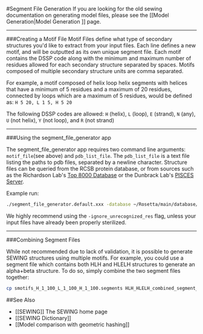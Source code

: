 #Segment File Generation
If you are looking for the old sewing documentation on generating model files, please see the [[Model Generation|Model Generation ]] page.


----------------------
###Creating a Motif File
Motif Files define what type of secondary structures you'd like to extract from your input files.
Each line defines a new motif, and will be outputted as its own unique segment file. Each motif contains the DSSP code along with the minimum and maximum number of residues allowed for each secondary structure separated by spaces. Motifs composed of multiple secondary structure units are comma separated. 

For example, a motif composed of helix loop helix segments with helices that have a minimum of 5 residues and a maximum of 20 residues, connected by loops which are a maximum of 5 residues, would be defined as: ```H 5 20, L 1 5, H 5 20```

The following DSSP codes are allowed: ```H``` (helix), ```L``` (loop), ```E``` (strand), ```N``` (any), ```U``` (not helix), ```Y``` (not loop), and ```R``` (not strand)

----------------------
###Using the segment_file_generator app

The segment_file_generator app requires two command line arguments: ```motif_file```(see above) and ```pdb_list_file```. The ```pdb_list_file``` is a text file listing the paths to pdb files, separated by a newline character. Structure files can be queried from the RCSB protein database, or from sources such as the Richardson Lab's [Top 8000 Database](http://kinemage.biochem.duke.edu/databases/top8000.php) or the Dunbrack Lab's [PISCES Server](http://dunbrack.fccc.edu/PISCES.php).

Example run:
```sh
./segment_file_generator.default.xxx -database ~/Rosetta/main/database/ -ignore_unrecognized_res -pdb_list_file pdbs.txt -motif_file motifs.txt
```

We highly recommend using the ```-ignore_unrecognized_res``` flag, unless your input files have already been properly sterilized.

----------------------
###Combining Segment Files

While not recommended due to lack of validation, it is possible to generate SEWING structures using multiple motifs. For example, you could use a segment file which contains both HLH and HLELH structures to generate an alpha+beta structure. To do so, simply combine the two segment files together:

```sh
cp smotifs_H_1_100_L_1_100_H_1_100.segments HLH_HLELH_combined_segment_file.segments && cat smotifs_H_1_100_L_1_100_E_1_100_L_1_100_H_1_100.segments >> HLH_HLELH_combined_segment_file.segments
```


##See Also
* [[SEWING]] The SEWING home page
* [[SEWING Dictionary]]
* [[Model comparison with geometric hashing]]